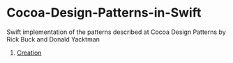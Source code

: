 # Cocoa-Design-Patterns-in-Swift
Swift implementation of the patterns described at Cocoa Design Patterns by Rick Buck and Donald Yacktman

1. [Creation](https://github.com/asalom/Cocoa-Design-Patterns-in-Swift/tree/master/DesignPatterns/DesignPatterns/Creation)
